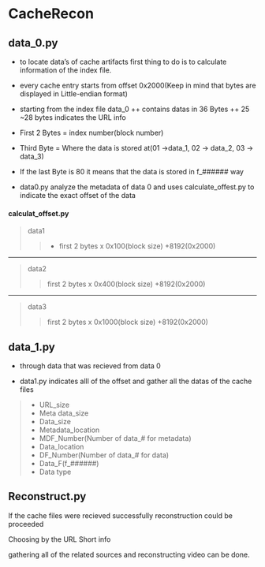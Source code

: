 # CacheRecon
## data_0.py
 + to locate data’s of cache artifacts first thing to do is to calculate information of the index file.

 + every cache entry starts from offset 0x2000(Keep in mind that bytes are displayed in Little-endian format)

 + starting from the index file data_0
 ++ contains datas in 36 Bytes
 ++ 25 ~28 bytes indicates the URL info

 + First 2 Bytes = index number(block number)

 + Third Byte = Where the data is stored at(01 →data_1, 02 → data_2, 03 → data_3)

 + If the last Byte is 80 it means that the data is stored in f_###### way
 
 + data0.py analyze the metadata of data 0 and uses calculate_offest.py to indicate the exact offset of the data
 #### calculat_offset.py
 > data1
 >>  + first 2 bytes x 0x100(block size)  +8192(0x2000)
 *****
 > data2
 > >first 2 bytes x 0x400(block size) +8192(0x2000)
 *****
 > data3
 > >first 2 bytes x 0x1000(block size) +8192(0x2000)


## data_1.py
+ through data that was recieved from data 0

+ data1.py indicates alll of the offset and gather all the datas of the cache files

> - URL_size
> - Meta data_size
> - Data_size
> - Metadata_location
> - MDF_Number(Number of data_# for metadata)
> - Data_location
> - DF_Number(Number of data_# for data)
> - Data_F(f_######)
> - Data type

## Reconstruct.py
If the cache files were recieved successfully reconstruction could be proceeded

Choosing by the URL Short info

gathering all of the related sources and reconstructing video can be done.
